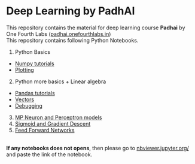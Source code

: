 # Deep Learning by PadhAI
This repository contains the material for deep learning course **Padhai** by One Fourth Labs ([padhai.onefourthlabs.in](padhai.onefourthlabs.in))
<br>
This repository contains following Python Notebooks.
1. Python Basics
  * [Numpy tutorials](https://github.com/sajjadmanal/PadhAI-DeepLearning/blob/master/1.%20Python%20Basics/Numpy%20Tutorial.ipynb)
  * [Plotting](https://github.com/sajjadmanal/PadhAI-DeepLearning/blob/master/1.%20Python%20Basics/Plotting.ipynb)
2. Python more basics + Linear algebra
  * [Pandas tutorials](https://github.com/sajjadmanal/PadhAI-DeepLearning/blob/master/2.%20Python%20more%20basics%20%2B%20Linear%20algebra/Pandas%20tutorials.ipynb)
  * [Vectors](https://github.com/sajjadmanal/PadhAI-DeepLearning/blob/master/2.%20Python%20more%20basics%20%2B%20Linear%20algebra/Vectors.ipynb)
  * [Debugging](https://github.com/sajjadmanal/PadhAI-DeepLearning/blob/master/2.%20Python%20more%20basics%20%2B%20Linear%20algebra/Debugging.ipynb)
3. [MP Neuron and Perceptron models](https://github.com/sajjadmanal/PadhAI-DeepLearning/blob/master/3.%20Python:%20MP%20Neuron%2C%20Perceptron%2C%20Test%20and%20Train/MP%20Neuron%20and%20Perceptron%20Model.ipynb)
4. [Sigmoid and Gradient Descent](https://github.com/sajjadmanal/PadhAI-DeepLearning/blob/master/4.%20Sigmoid%20and%20gradient%20descent/Sigmoid%20Neuron.ipynb)
5. [Feed Forward Networks](https://github.com/sajjadmanal/PadhAI-DeepLearning/blob/master/5.%20Feed%20Forward%20Networks)


<br> **If any notebooks does not opens**, then please go to [nbviewer.jupyter.org/](https://nbviewer.jupyter.org/) and paste the link of the notebook.

